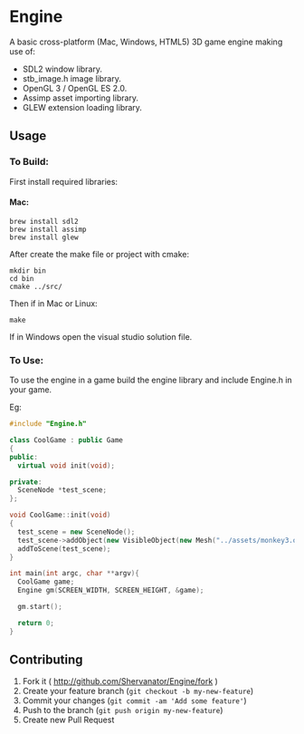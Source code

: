 # Engine

A basic cross-platform (Mac, Windows, HTML5) 3D game engine making use of:

- SDL2 window library.
- stb_image.h image library.
- OpenGL 3 / OpenGL ES 2.0.
- Assimp asset importing library.
- GLEW extension loading library.

## Usage

### To Build:

First install required libraries:

#### Mac:
```
brew install sdl2
brew install assimp
brew install glew
```

After create the make file or project with cmake:

```
mkdir bin
cd bin
cmake ../src/
```

Then if in Mac or Linux:
```
make
```

If in Windows open the visual studio solution file.

### To Use:

To use the engine in a game build the engine library and include Engine.h in your game.

Eg:

```c++
#include "Engine.h"

class CoolGame : public Game
{
public:
  virtual void init(void);

private:
  SceneNode *test_scene;
};

void CoolGame::init(void)
{
  test_scene = new SceneNode();
  test_scene->addObject(new VisibleObject(new Mesh("../assets/monkey3.obj"), new Texture("../assets/t.jpg")));
  addToScene(test_scene);
}

int main(int argc, char **argv){
  CoolGame game;
  Engine gm(SCREEN_WIDTH, SCREEN_HEIGHT, &game);

  gm.start();

  return 0;
}
```

## Contributing

1. Fork it ( http://github.com/Shervanator/Engine/fork )
2. Create your feature branch (`git checkout -b my-new-feature`)
3. Commit your changes (`git commit -am 'Add some feature'`)
4. Push to the branch (`git push origin my-new-feature`)
5. Create new Pull Request
